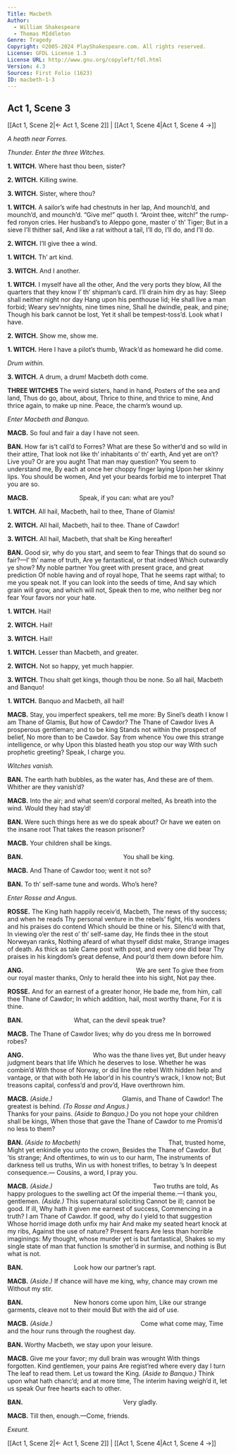 ```yaml
---
Title: Macbeth
Author: 
  - William Shakespeare
  - Thomas MIddleton
Genre: Tragedy
Copyright: ©2005-2024 PlayShakespeare.com. All rights reserved.
License: GFDL License 1.3
License URL: http://www.gnu.org/copyleft/fdl.html
Version: 4.3
Sources: First Folio (1623)
ID: macbeth-1-3
---
```


## Act 1, Scene 3
[[Act 1, Scene 2|← Act 1, Scene 2]] | [[Act 1, Scene 4|Act 1, Scene 4 →]]

*A heath near Forres.*

*Thunder. Enter the three Witches.*

**1. WITCH.**
Where hast thou been, sister?

**2. WITCH.**
Killing swine.

**3. WITCH.**
Sister, where thou?

**1. WITCH.**
A sailor’s wife had chestnuts in her lap,
And mounch’d, and mounch’d, and mounch’d. “Give me!” quoth I.
“Aroint thee, witch!” the rump-fed ronyon cries.
Her husband’s to Aleppo gone, master o’ th’ Tiger;
But in a sieve I’ll thither sail,
And like a rat without a tail,
I’ll do, I’ll do, and I’ll do.

**2. WITCH.**
I’ll give thee a wind.

**1. WITCH.**
Th’ art kind.

**3. WITCH.**
And I another.

**1. WITCH.**
I myself have all the other,
And the very ports they blow,
All the quarters that they know
I’ th’ shipman’s card.
I’ll drain him dry as hay:
Sleep shall neither night nor day
Hang upon his penthouse lid;
He shall live a man forbid;
Weary sev’nnights, nine times nine,
Shall he dwindle, peak, and pine;
Though his bark cannot be lost,
Yet it shall be tempest-toss’d.
Look what I have.

**2. WITCH.**
Show me, show me.

**1. WITCH.**
Here I have a pilot’s thumb,
Wrack’d as homeward he did come.

*Drum within.*

**3. WITCH.**
A drum, a drum!
Macbeth doth come.

**THREE WITCHES**
The weird sisters, hand in hand,
Posters of the sea and land,
Thus do go, about, about,
Thrice to thine, and thrice to mine,
And thrice again, to make up nine.
Peace, the charm’s wound up.

*Enter Macbeth and Banquo.*

**MACB.**
So foul and fair a day I have not seen.

**BAN.**
How far is’t call’d to Forres? What are these
So wither’d and so wild in their attire,
That look not like th’ inhabitants o’ th’ earth,
And yet are on’t? Live you? Or are you aught
That man may question? You seem to understand me,
By each at once her choppy finger laying
Upon her skinny lips. You should be women,
And yet your beards forbid me to interpret
That you are so.

**MACB.**
        Speak, if you can: what are you?

**1. WITCH.**
All hail, Macbeth, hail to thee, Thane of Glamis!

**2. WITCH.**
All hail, Macbeth, hail to thee. Thane of Cawdor!

**3. WITCH.**
All hail, Macbeth, that shalt be King hereafter!

**BAN.**
Good sir, why do you start, and seem to fear
Things that do sound so fair?—I’ th’ name of truth,
Are ye fantastical, or that indeed
Which outwardly ye show? My noble partner
You greet with present grace, and great prediction
Of noble having and of royal hope,
That he seems rapt withal; to me you speak not.
If you can look into the seeds of time,
And say which grain will grow, and which will not,
Speak then to me, who neither beg nor fear
Your favors nor your hate.

**1. WITCH.**
Hail!

**2. WITCH.**
Hail!

**3. WITCH.**
Hail!

**1. WITCH.**
Lesser than Macbeth, and greater.

**2. WITCH.**
Not so happy, yet much happier.

**3. WITCH.**
Thou shalt get kings, though thou be none.
So all hail, Macbeth and Banquo!

**1. WITCH.**
Banquo and Macbeth, all hail!

**MACB.**
Stay, you imperfect speakers, tell me more:
By Sinel’s death I know I am Thane of Glamis,
But how of Cawdor? The Thane of Cawdor lives
A prosperous gentleman; and to be king
Stands not within the prospect of belief,
No more than to be Cawdor. Say from whence
You owe this strange intelligence, or why
Upon this blasted heath you stop our way
With such prophetic greeting? Speak, I charge you.

*Witches vanish.*

**BAN.**
The earth hath bubbles, as the water has,
And these are of them. Whither are they vanish’d?

**MACB.**
Into the air; and what seem’d corporal melted,
As breath into the wind. Would they had stay’d!

**BAN.**
Were such things here as we do speak about?
Or have we eaten on the insane root
That takes the reason prisoner?

**MACB.**
Your children shall be kings.

**BAN.**
                You shall be king.

**MACB.**
And Thane of Cawdor too; went it not so?

**BAN.**
To th’ self-same tune and words. Who’s here?

*Enter Rosse and Angus.*

**ROSSE.**
The King hath happily receiv’d, Macbeth,
The news of thy success; and when he reads
Thy personal venture in the rebels’ fight,
His wonders and his praises do contend
Which should be thine or his. Silenc’d with that,
In viewing o’er the rest o’ th’ self-same day,
He finds thee in the stout Norweyan ranks,
Nothing afeard of what thyself didst make,
Strange images of death. As thick as tale
Came post with post, and every one did bear
Thy praises in his kingdom’s great defense,
And pour’d them down before him.

**ANG.**
                  We are sent
To give thee from our royal master thanks,
Only to herald thee into his sight,
Not pay thee.

**ROSSE.**
And for an earnest of a greater honor,
He bade me, from him, call thee Thane of Cawdor;
In which addition, hail, most worthy thane,
For it is thine.

**BAN.**
        What, can the devil speak true?

**MACB.**
The Thane of Cawdor lives; why do you dress me
In borrowed robes?

**ANG.**
           Who was the thane lives yet,
But under heavy judgment bears that life
Which he deserves to lose. Whether he was combin’d
With those of Norway, or did line the rebel
With hidden help and vantage, or that with both
He labor’d in his country’s wrack, I know not;
But treasons capital, confess’d and prov’d,
Have overthrown him.

**MACB.**
*(Aside.)*
           Glamis, and Thane of Cawdor!
The greatest is behind.
*(To Rosse and Angus.)*
              Thanks for your pains.
*(Aside to Banquo.)*
Do you not hope your children shall be kings,
When those that gave the Thane of Cawdor to me
Promis’d no less to them?

**BAN.**
*(Aside to Macbeth)*
              That, trusted home,
Might yet enkindle you unto the crown,
Besides the Thane of Cawdor. But ’tis strange;
And oftentimes, to win us to our harm,
The instruments of darkness tell us truths,
Win us with honest trifles, to betray ’s
In deepest consequence.⁠—
Cousins, a word, I pray you.

**MACB.**
*(Aside.)*
                Two truths are told,
As happy prologues to the swelling act
Of the imperial theme.—I thank you, gentlemen.
*(Aside.)*
This supernatural soliciting
Cannot be ill; cannot be good. If ill,
Why hath it given me earnest of success,
Commencing in a truth? I am Thane of Cawdor.
If good, why do I yield to that suggestion
Whose horrid image doth unfix my hair
And make my seated heart knock at my ribs,
Against the use of nature? Present fears
Are less than horrible imaginings:
My thought, whose murder yet is but fantastical,
Shakes so my single state of man that function
Is smother’d in surmise, and nothing is
But what is not.

**BAN.**
        Look how our partner’s rapt.

**MACB.**
*(Aside.)*
If chance will have me king, why, chance may crown me
Without my stir.

**BAN.**
        New honors come upon him,
Like our strange garments, cleave not to their mould
But with the aid of use.

**MACB.**
*(Aside.)*
              Come what come may,
Time and the hour runs through the roughest day.

**BAN.**
Worthy Macbeth, we stay upon your leisure.

**MACB.**
Give me your favor; my dull brain was wrought
With things forgotten. Kind gentlemen, your pains
Are regist’red where every day I turn
The leaf to read them. Let us toward the King.
*(Aside to Banquo.)*
Think upon what hath chanc’d; and at more time,
The interim having weigh’d it, let us speak
Our free hearts each to other.

**BAN.**
                Very gladly.

**MACB.**
Till then, enough.—Come, friends.

*Exeunt.*

[[Act 1, Scene 2|← Act 1, Scene 2]] | [[Act 1, Scene 4|Act 1, Scene 4 →]]